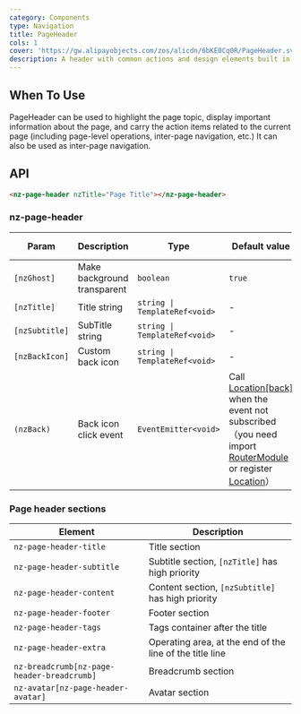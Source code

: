 ```yaml
---
category: Components
type: Navigation
title: PageHeader
cols: 1
cover: 'https://gw.alipayobjects.com/zos/alicdn/6bKE0Cq0R/PageHeader.svg'
description: A header with common actions and design elements built in.
---
```



## When To Use

PageHeader can be used to highlight the page topic, display important information about the page, and carry the action items related to the current page (including page-level operations, inter-page navigation, etc.) It can also be used as inter-page navigation.


## API

```html
<nz-page-header nzTitle="Page Title"></nz-page-header>
```

### nz-page-header

| Param          | Description                 | Type                          | Default value                                                                                                                                                                                                                                    | Global Config |
| -------------- | --------------------------- | ----------------------------- | ------------------------------------------------------------------------------------------------------------------------------------------------------------------------------------------------------------------------------------------------ | ------------- |
| `[nzGhost]`    | Make background transparent | `boolean`                     | `true`                                                                                                                                                                                                                                           | ✅             |
| `[nzTitle]`    | Title string                | `string \| TemplateRef<void>` | -                                                                                                                                                                                                                                                | -             |
| `[nzSubtitle]` | SubTitle string             | `string \| TemplateRef<void>` | -                                                                                                                                                                                                                                                | -             |
| `[nzBackIcon]` | Custom back icon            | `string \| TemplateRef<void>` | -                                                                                                                                                                                                                                                | -             |
| `(nzBack)`     | Back icon click event       | `EventEmitter<void>`          | Call [Location[back]](https://angular.dev/api/common/Location#back) when the event not subscribed（you need import [RouterModule](https://angular.dev/api/router/RouterModule) or register [Location](https://angular.dev/api/common/Location)） | -             |

### Page header sections

| Element                                    | Description                                              |
| ------------------------------------------ | -------------------------------------------------------- |
| `nz-page-header-title`                     | Title section                                            |
| `nz-page-header-subtitle`                  | Subtitle section, `[nzTitle]` has high priority          |
| `nz-page-header-content`                   | Content section, `[nzSubtitle]` has high priority        |
| `nz-page-header-footer`                    | Footer section                                           |
| `nz-page-header-tags`                      | Tags container after the title                           |
| `nz-page-header-extra`                     | Operating area, at the end of the line of the title line |
| `nz-breadcrumb[nz-page-header-breadcrumb]` | Breadcrumb section                                       |
| `nz-avatar[nz-page-header-avatar]`         | Avatar section                                           |
